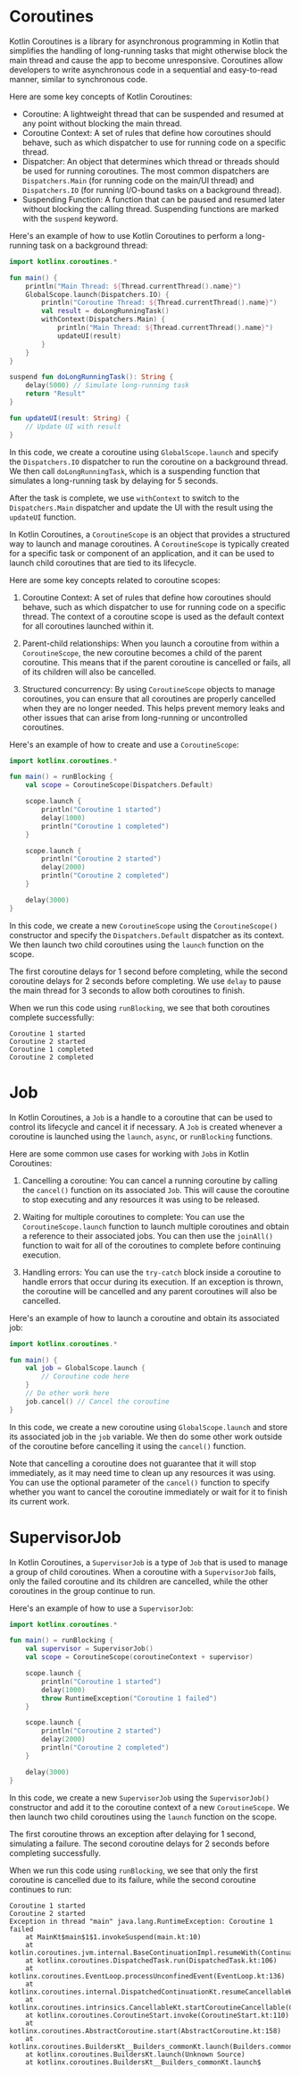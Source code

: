 # Coroutines

Kotlin Coroutines is a library for asynchronous programming in Kotlin that simplifies the handling of long-running tasks that might otherwise block the main thread and cause the app to become unresponsive. Coroutines allow developers to write asynchronous code in a sequential and easy-to-read manner, similar to synchronous code.

Here are some key concepts of Kotlin Coroutines:

- Coroutine: A lightweight thread that can be suspended and resumed at any point without blocking the main thread.
- Coroutine Context: A set of rules that define how coroutines should behave, such as which dispatcher to use for running code on a specific thread.
- Dispatcher: An object that determines which thread or threads should be used for running coroutines. The most common dispatchers are `Dispatchers.Main` (for running code on the main/UI thread) and `Dispatchers.IO` (for running I/O-bound tasks on a background thread).
- Suspending Function: A function that can be paused and resumed later without blocking the calling thread. Suspending functions are marked with the `suspend` keyword.

Here's an example of how to use Kotlin Coroutines to perform a long-running task on a background thread:

```kotlin
import kotlinx.coroutines.*

fun main() {
    println("Main Thread: ${Thread.currentThread().name}")
    GlobalScope.launch(Dispatchers.IO) {
        println("Coroutine Thread: ${Thread.currentThread().name}")
        val result = doLongRunningTask()
        withContext(Dispatchers.Main) {
            println("Main Thread: ${Thread.currentThread().name}")
            updateUI(result)
        }
    }
}

suspend fun doLongRunningTask(): String {
    delay(5000) // Simulate long-running task
    return "Result"
}

fun updateUI(result: String) {
    // Update UI with result
}
```

In this code, we create a coroutine using `GlobalScope.launch` and specify the `Dispatchers.IO` dispatcher to run the coroutine on a background thread. We then call `doLongRunningTask`, which is a suspending function that simulates a long-running task by delaying for 5 seconds.

After the task is complete, we use `withContext` to switch to the `Dispatchers.Main` dispatcher and update the UI with the result using the `updateUI` function.

In Kotlin Coroutines, a `CoroutineScope` is an object that provides a structured way to launch and manage coroutines. A `CoroutineScope` is typically created for a specific task or component of an application, and it can be used to launch child coroutines that are tied to its lifecycle.

Here are some key concepts related to coroutine scopes:

1. Coroutine Context: A set of rules that define how coroutines should behave, such as which dispatcher to use for running code on a specific thread. The context of a coroutine scope is used as the default context for all coroutines launched within it.

2. Parent-child relationships: When you launch a coroutine from within a `CoroutineScope`, the new coroutine becomes a child of the parent coroutine. This means that if the parent coroutine is cancelled or fails, all of its children will also be cancelled.

3. Structured concurrency: By using `CoroutineScope` objects to manage coroutines, you can ensure that all coroutines are properly cancelled when they are no longer needed. This helps prevent memory leaks and other issues that can arise from long-running or uncontrolled coroutines.

Here's an example of how to create and use a `CoroutineScope`:

```kotlin
import kotlinx.coroutines.*

fun main() = runBlocking {
    val scope = CoroutineScope(Dispatchers.Default)

    scope.launch {
        println("Coroutine 1 started")
        delay(1000)
        println("Coroutine 1 completed")
    }

    scope.launch {
        println("Coroutine 2 started")
        delay(2000)
        println("Coroutine 2 completed")
    }

    delay(3000)
}
```

In this code, we create a new `CoroutineScope` using the `CoroutineScope()` constructor and specify the `Dispatchers.Default` dispatcher as its context. We then launch two child coroutines using the `launch` function on the scope.

The first coroutine delays for 1 second before completing, while the second coroutine delays for 2 seconds before completing. We use `delay` to pause the main thread for 3 seconds to allow both coroutines to finish.

When we run this code using `runBlocking`, we see that both coroutines complete successfully:

```
Coroutine 1 started
Coroutine 2 started
Coroutine 1 completed
Coroutine 2 completed
```

# Job

In Kotlin Coroutines, a `Job` is a handle to a coroutine that can be used to control its lifecycle and cancel it if necessary. A `Job` is created whenever a coroutine is launched using the `launch`, `async`, or `runBlocking` functions.

Here are some common use cases for working with `Job`s in Kotlin Coroutines:

1. Cancelling a coroutine: You can cancel a running coroutine by calling the `cancel()` function on its associated `Job`. This will cause the coroutine to stop executing and any resources it was using to be released.

2. Waiting for multiple coroutines to complete: You can use the `CoroutineScope.launch` function to launch multiple coroutines and obtain a reference to their associated jobs. You can then use the `joinAll()` function to wait for all of the coroutines to complete before continuing execution.

3. Handling errors: You can use the `try-catch` block inside a coroutine to handle errors that occur during its execution. If an exception is thrown, the coroutine will be cancelled and any parent coroutines will also be cancelled.

Here's an example of how to launch a coroutine and obtain its associated job:

```kotlin
import kotlinx.coroutines.*

fun main() {
    val job = GlobalScope.launch {
        // Coroutine code here
    }
    // Do other work here
    job.cancel() // Cancel the coroutine
}
```

In this code, we create a new coroutine using `GlobalScope.launch` and store its associated job in the `job` variable. We then do some other work outside of the coroutine before cancelling it using the `cancel()` function.

Note that cancelling a coroutine does not guarantee that it will stop immediately, as it may need time to clean up any resources it was using. You can use the optional parameter of the `cancel()` function to specify whether you want to cancel the coroutine immediately or wait for it to finish its current work.

# SupervisorJob

In Kotlin Coroutines, a `SupervisorJob` is a type of `Job` that is used to manage a group of child coroutines. When a coroutine with a `SupervisorJob` fails, only the failed coroutine and its children are cancelled, while the other coroutines in the group continue to run.

Here's an example of how to use a `SupervisorJob`:

```kotlin
import kotlinx.coroutines.*

fun main() = runBlocking {
    val supervisor = SupervisorJob()
    val scope = CoroutineScope(coroutineContext + supervisor)

    scope.launch {
        println("Coroutine 1 started")
        delay(1000)
        throw RuntimeException("Coroutine 1 failed")
    }

    scope.launch {
        println("Coroutine 2 started")
        delay(2000)
        println("Coroutine 2 completed")
    }

    delay(3000)
}
```

In this code, we create a new `SupervisorJob` using the `SupervisorJob()` constructor and add it to the coroutine context of a new `CoroutineScope`. We then launch two child coroutines using the `launch` function on the scope.

The first coroutine throws an exception after delaying for 1 second, simulating a failure. The second coroutine delays for 2 seconds before completing successfully.

When we run this code using `runBlocking`, we see that only the first coroutine is cancelled due to its failure, while the second coroutine continues to run:

```
Coroutine 1 started
Coroutine 2 started
Exception in thread "main" java.lang.RuntimeException: Coroutine 1 failed
	at MainKt$main$1$1.invokeSuspend(main.kt:10)
	at kotlin.coroutines.jvm.internal.BaseContinuationImpl.resumeWith(ContinuationImpl.kt:33)
	at kotlinx.coroutines.DispatchedTask.run(DispatchedTask.kt:106)
	at kotlinx.coroutines.EventLoop.processUnconfinedEvent(EventLoop.kt:136)
	at kotlinx.coroutines.internal.DispatchedContinuationKt.resumeCancellableWith(DispatchedContinuation.kt:305)
	at kotlinx.coroutines.intrinsics.CancellableKt.startCoroutineCancellable(Cancellable.kt:30)
	at kotlinx.coroutines.CoroutineStart.invoke(CoroutineStart.kt:110)
	at kotlinx.coroutines.AbstractCoroutine.start(AbstractCoroutine.kt:158)
	at kotlinx.coroutines.BuildersKt__Builders_commonKt.launch(Builders.common.kt:56)
	at kotlinx.coroutines.BuildersKt.launch(Unknown Source)
	at kotlinx.coroutines.BuildersKt__Builders_commonKt.launch$

